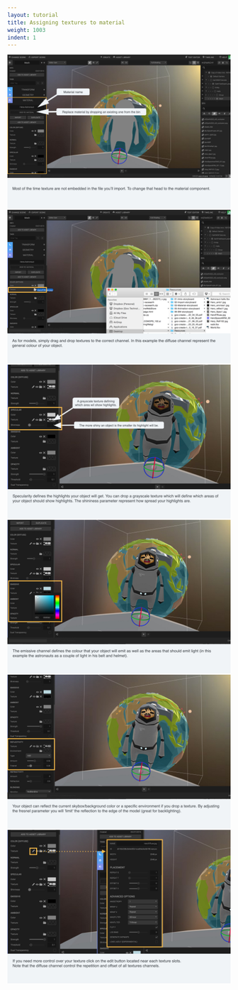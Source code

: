 ```yaml
---
layout: tutorial
title: Assigning textures to material
weight: 1003
indent: 1
---
```


<img src="Material-storyboard2.001.jpg" />
<img src="Material-storyboard2.002.jpg" />
<img src="Material-storyboard2.003.jpg" />
<img src="Material-storyboard2.004.jpg" />
<img src="Material-storyboard2.005.jpg" />
<img src="Material-storyboard2.006.jpg" />